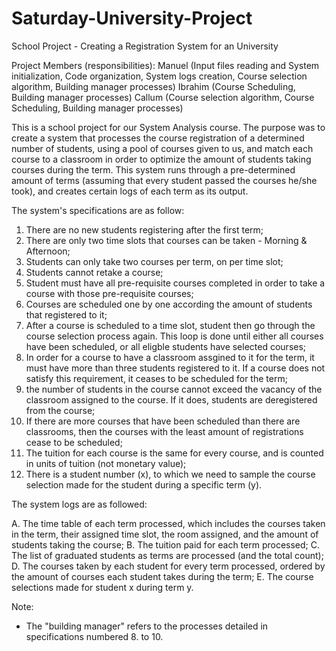 # Saturday-University-Project
School Project - Creating a Registration System for an University

Project Members	(responsibilities):
Manuel	(Input files reading and System initialization, Code organization, System logs creation, Course selection algorithm, Building manager processes)
Ibrahim	(Course Scheduling, Building manager processes)
Callum	(Course selection algorithm, Course Scheduling, Building manager processes)

This is a school project for our System Analysis course. The purpose was to create a system that processes the course registration of a determined number of students,
using a pool of courses given to us, and match each course to a classroom in order to optimize the amount of students taking courses during the term.
This system runs through a pre-determined amount of terms (assuming that every student passed the courses he/she took), and creates certain logs of each term as its output.

The system's specifications are as follow:

  1. There are no new students registering after the first term;
  2. There are only two time slots that courses can be taken - Morning & Afternoon;
  3. Students can only take two courses per term, on per time slot;
  4. Students cannot retake a course;
  5. Student must have all pre-requisite courses completed in order to take a course with those pre-requisite courses;
  6. Courses are scheduled one by one according the amount of students that registered to it;
  7. After a course is scheduled to a time slot, student then go through the course selection process again. This loop is done until either all courses have been scheduled, or all eligble students have selected courses;
  8. In order for a course to have a classroom assgined to it for the term, it must have more than three students registered to it. If a course does not satisfy this requirement, it ceases to be scheduled for the term;
  9. the number of students in the course cannot exceed the vacancy of the classroom assigned to the course. If it does, students are deregistered from the course;
 10. If there are more courses that have been scheduled than there are classrooms, then the courses with the least amount of registrations cease to be scheduled;
 11. The tuition for each course is the same for every course, and is counted in units of tuition (not monetary value);
 12. There is a student number (x), to which we need to sample the course selection made for the student during a specific term (y).
 
The system logs are as followed:

 A. The time table of each term processed, which includes the courses taken in the term, their assigned time slot, the room assigned, and the amount of students taking the course;
 B. The tuition paid for each term processed;
 C. The list of graduated students as terms are processed (and the total count);
 D. The courses taken by each student for every term processed, ordered by the amount of courses each student takes during the term;
 E. The course selections made for student x during term y.
 
 Note:
 * The "building manager" refers to the processes detailed in specifications numbered 8. to 10.